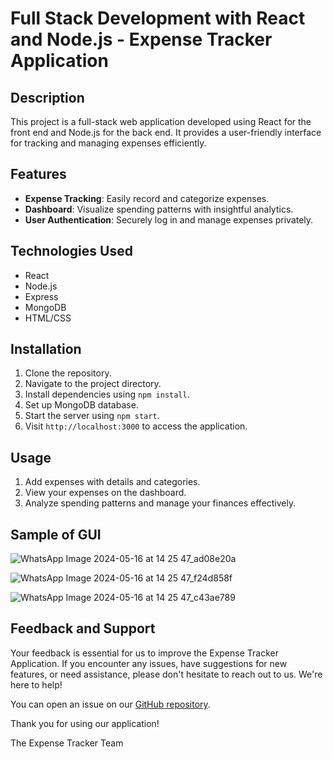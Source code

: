 # Full Stack Development with React and Node.js - Expense Tracker Application

## Description
This project is a full-stack web application developed using React for the front end and Node.js for the back end. It provides a user-friendly interface for tracking and managing expenses efficiently. 

## Features
- **Expense Tracking**: Easily record and categorize expenses.
- **Dashboard**: Visualize spending patterns with insightful analytics.
- **User Authentication**: Securely log in and manage expenses privately.

## Technologies Used
- React
- Node.js
- Express
- MongoDB
- HTML/CSS

## Installation
1. Clone the repository.
2. Navigate to the project directory.
3. Install dependencies using `npm install`.
4. Set up MongoDB database.
5. Start the server using `npm start`.
6. Visit `http://localhost:3000` to access the application.

## Usage
1. Add expenses with details and categories.
2. View your expenses on the dashboard.
3. Analyze spending patterns and manage your finances effectively.

## Sample of GUI

![WhatsApp Image 2024-05-16 at 14 25 47_ad08e20a](https://github.com/YousifHazim/Expense-Tracker-Application/assets/105172397/b560e14a-0af7-46c4-a9a0-2cb01940f993)

![WhatsApp Image 2024-05-16 at 14 25 47_f24d858f](https://github.com/YousifHazim/Expense-Tracker-Application/assets/105172397/000592df-b2a1-41ce-8196-ec4116df9df4)

![WhatsApp Image 2024-05-16 at 14 25 47_c43ae789](https://github.com/YousifHazim/Expense-Tracker-Application/assets/105172397/9b082017-8f41-49bb-9259-da0078f3c8eb)

## Feedback and Support
Your feedback is essential for us to improve the Expense Tracker Application. If you encounter any issues, have suggestions for new features, or need assistance, please don't hesitate to reach out to us. We're here to help!

You can open an issue on our [GitHub repository](https://github.com/YousifHazim/Expense-Tracker-Application/issues).

Thank you for using our application!

The Expense Tracker Team

